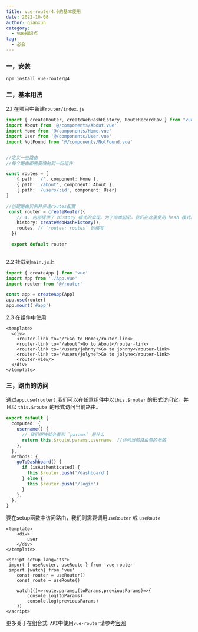 ```yaml
---
title: vue-router4.0的基本使用
date: 2022-10-08 
author: qianxun
category: 
  - vue知识点
tag: 
  - 必会
---
```


<!--more-->

### 一，安装

```bash
npm install vue-router@4
```

### 二，基本用法

2.1 在项目中新建`router/index.js`

```ts
import { createRouter, createWebHashHistory, RouteRecordRaw } from "vue-router";
import About from '@/components/About.vue'
import Home from '@/components/Home.vue'
import User from '@/components/User.vue'
import NotFound from '@/components/NotFound.vue'


//定义一些路由
//每个路由都需要映射到一份组件

const routes = [
    { path: '/', component: Home },
    { path: '/about', component: About },
    { path: '/users/:id', component: User}
]

//创建路由实例并传递routes配置
 const router = createRouter({
    // 4. 内部提供了 history 模式的实现。为了简单起见，我们在这里使用 hash 模式。
    history: createWebHashHistory(),
    routes, // `routes: routes` 的缩写
  })

  export default router
  

```

2.2 挂载到`main.js`上

```ts
import { createApp } from 'vue'
import App from './App.vue'
import router from '@/router'

const app = createApp(App)
app.use(router)
app.mount('#app')
```

2.3 在组件中使用

```vue
<template>
  <div>
    <router-link to="/">Go to Home</router-link>
    <router-link to="/about">Go to About</router-link>
    <router-link to="/users/johnny">Go to johnny</router-link>
    <router-link to="/users/jolyne">Go to jolyne</router-link>
    <router-view/>
  </div>
</template>
```

### 三，路由的访问

通过`app.use(router)`,我们可以在任意组件中以`this.$router` 的形式访问它。并且以 `this.$route `的形式访问当前路由。

```ts
export default {
  computed: {
    username() {
      // 我们很快就会看到 `params` 是什么
      return this.$route.params.username  //访问当前路由带的参数
    },
  },
  methods: {
    goToDashboard() {
      if (isAuthenticated) {
        this.$router.push('/dashboard')
      } else {
        this.$router.push('/login')
      }
    },
  },
}

```

要在setup函数中访问路由，我们则需要调用`useRouter` 或 `useRoute`

```vue
<template>
    <div>
        user
    </div>
</template>

<script setup lang="ts">
 import { useRouter, useRoute } from 'vue-router'
 import {watch} from 'vue'
    const router = useRouter()
    const route = useRoute()

    watch(()=>route.params,(toParams,previousParams)=>{
        console.log(toParams)
        console.log(previousParams)
    })
</script>

```

更多关于在组合式` API`中使用`vue-router`请参考[官网](https://router.vuejs.org/zh/guide/advanced/composition-api.html)
